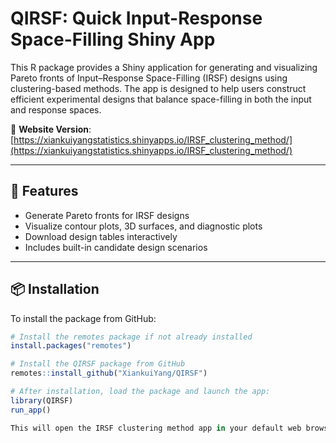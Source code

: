 # QIRSF: Quick Input-Response Space-Filling Shiny App

This R package provides a Shiny application for generating and visualizing Pareto fronts of Input–Response Space-Filling (IRSF) designs using clustering-based methods. The app is designed to help users construct efficient experimental designs that balance space-filling in both the input and response spaces.

📍 **Website Version**: [https://xiankuiyangstatistics.shinyapps.io/IRSF_clustering_method/](https://xiankuiyangstatistics.shinyapps.io/IRSF_clustering_method/)

---

## 🚀 Features

- Generate Pareto fronts for IRSF designs
- Visualize contour plots, 3D surfaces, and diagnostic plots
- Download design tables interactively
- Includes built-in candidate design scenarios

---

## 📦 Installation

To install the package from GitHub:

```r
# Install the remotes package if not already installed
install.packages("remotes")

# Install the QIRSF package from GitHub
remotes::install_github("XiankuiYang/QIRSF")

# After installation, load the package and launch the app:
library(QIRSF)
run_app()

This will open the IRSF clustering method app in your default web browser.



